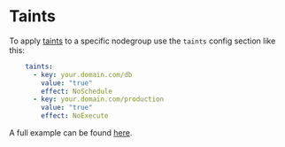 # Taints

To apply [taints](https://kubernetes.io/docs/concepts/scheduling-eviction/taint-and-toleration/) to a specific nodegroup use the `taints` config section like this:

```yaml
    taints:
      - key: your.domain.com/db
        value: "true"
        effect: NoSchedule
      - key: your.domain.com/production
        value: "true"
        effect: NoExecute
```

A full example can be found [here](https://github.com/weaveworks/eksctl/blob/main/examples/34-taints.yaml).
